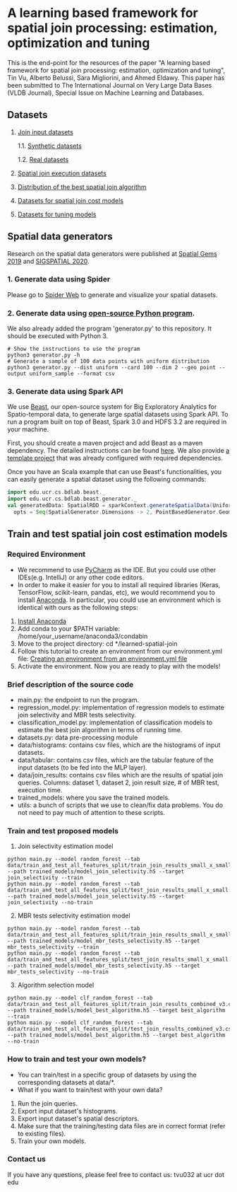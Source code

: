 # A learning based framework for spatial join processing: estimation, optimization and tuning

This is the end-point for the resources of the paper "A learning based framework for spatial join processing: estimation, optimization and tuning", Tin Vu, Alberto Belussi, Sara Migliorini, and Ahmed Eldawy. This paper has been submitted to The International Journal on Very Large Data Bases (VLDB Journal), Special Issue on Machine Learning and Databases.

## Datasets 
1. [Join input datasets](https://drive.google.com/drive/folders/1BT1UsrvG1MB1bWCVYDWk6XLOZFIOLcj0?usp=sharing) 

    1.1. [Synthetic datasets](https://drive.google.com/drive/folders/1_EoXOrBrJYFIVGXCnNRifSXQecJTjNC5?usp=sharing) 

    1.2. [Real datasets](https://drive.google.com/drive/folders/1wY9F3p4qOdvxkjXsIl2GGHTk_lJYiRds?usp=sharing) 

2. [Spatial join execution datasets](https://github.com/tinvukhac/sjml-resources/tree/main/data/ranked_join_results)

3. [Distribution of the best spatial join algorithm](https://docs.google.com/spreadsheets/d/1ptFiWTKSWYFnHiUlBscgSUyZPitbPaYlSfFuzUXWCcg/edit?usp=sharing)

4. [Datasets for spatial join cost models](https://github.com/tinvukhac/sjml-resources/tree/main/data/train_and_test_all_features) 

5. [Datasets for tuning models](https://drive.google.com/drive/folders/11QV1oNErLJC8I8IMPCU30eiNdEIEEuYw?usp=share_link) 

## Spatial data generators
Research on the spatial data generators were published at [Spatial Gems 2019](https://www.spatialgems.net/spatial-gems-collection) 
and [SIGSPATIAL 2020](https://sigspatial2020.sigspatial.org/accepted-papers/).
### 1. Generate data using Spider

Please go to [Spider Web](https://spider.cs.ucr.edu/) to generate and visualize your spatial datasets.

### 2. Generate data using [open-source Python program](https://github.com/tinvukhac/spatialdatagenerators). 
We also already added the program 'generator.py' to this repository. It should be executed with Python 3.

```shell script
# Show the instructions to use the program
python3 generator.py -h
# Generate a sample of 100 data points with uniform distribution
python3 generator.py --dist uniform --card 100 --dim 2 --geo point --output uniform_sample --format csv
```

### 3. Generate data using Spark API
We use [Beast](https://bitbucket.org/eldawy/beast/src/master/), our open-source system for Big Exploratory Analytics for Spatio-temporal data, 
to generate large spatial datasets using Spark API. To run a program built on top of Beast, Spark 3.0 and HDFS 3.2 are required in your machine.

First, you should create a maven project and add Beast as a maven dependency. The detailed instructions can be found [here](https://bitbucket.org/eldawy/beast/src/master/).
We also provide [a template project](https://bitbucket.org/eldawy/beast-examples/src/master/) that was already configured with required dependencies.

Once you have an Scala example that can use Beast's functionalities, you can easily generate a spatial dataset using the 
following commands:
```scala
import edu.ucr.cs.bdlab.beast._
import edu.ucr.cs.bdlab.beast.generator._
val generatedData: SpatialRDD = sparkContext.generateSpatialData(UniformDistribution, 100, 
  opts = Seq(SpatialGenerator.Dimensions -> 2, PointBasedGenerator.GeometryType -> "point"))
``` 

## Train and test spatial join cost estimation models
### Required Environment

* We recommend to use [PyCharm](https://www.jetbrains.com/pycharm/download/) as the IDE. 
But you could use other IDEs(e.g. IntelliJ) or any other code editors.
* In order to make it easier for you to install all required libraries (Keras, TensorFlow, scikit-learn, pandas, etc), 
we would recommend you to install [Anaconda](https://docs.anaconda.com/anaconda/install/). In particular, you could use an environment which is identical with ours as the following steps:
1. [Install Anaconda](https://docs.continuum.io/anaconda/install/)
2. Add conda to your $PATH variable: /home/your_username/anaconda3/condabin
3. Move to the project directory: cd */learned-spatial-join
4. Follow this tutorial to create an environment from our environment.yml file: [Creating an environment from an environment.yml file](https://docs.conda.io/projects/conda/en/latest/user-guide/tasks/manage-environments.html#creating-an-environment-from-an-environment-yml-file)
5. Activate the environment. Now you are ready to play with the models!  

### Brief description of the source code
* main.py: the endpoint to run the program.
* regression_model.py: implementation of regression models to estimate join selectivity and MBR tests selectivity.
* classification_model.py: implementation of classification models to estimate the best join algorithm in terms of running time.
* datasets.py: data pre-processing module
* data/histograms: contains csv files, which are the histograms of input datasets.
* data/tabular: contains csv files, which are the tabular feature of the input datasets (to be fed into the MLP layer).
* data/join_results: contains csv files which are the results of spatial join queries. Columns: dataset 1, dataset 2, join result size, # of MBR test, execution time.
* trained_models: where you save the trained models.
* utils: a bunch of scripts that we use to clean/fix data problems. You do not need to pay much of attention to these scripts.

### Train and test proposed models
1. Join selectivity estimation model
```shell script
python main.py --model random_forest --tab data/train_and_test_all_features_split/train_join_results_small_x_small.csv --path trained_models/model_join_selectivity.h5 --target join_selectivity --train
python main.py --model random_forest --tab data/train_and_test_all_features_split/test_join_results_small_x_small.csv --path trained_models/model_join_selectivity.h5 --target join_selectivity --no-train
```

2. MBR tests selectivity estimation model
```shell script
python main.py --model random_forest --tab data/train_and_test_all_features_split/train_join_results_small_x_small.csv --path trained_models/model_mbr_tests_selectivity.h5 --target mbr_tests_selectivity --train
python main.py --model random_forest --tab data/train_and_test_all_features_split/test_join_results_small_x_small.csv --path trained_models/model_mbr_tests_selectivity.h5 --target mbr_tests_selectivity --no-train
```

3. Algorithm selection model
```shell script
python main.py --model clf_random_forest --tab data/train_and_test_all_features_split/train_join_results_combined_v3.csv --path trained_models/model_best_algorithm.h5 --target best_algorithm --train
python main.py --model clf_random_forest --tab data/train_and_test_all_features_split/test_join_results_combined_v3.csv --path trained_models/model_best_algorithm.h5 --target best_algorithm --no-train

```

### How to train and test your own models?
* You can train/test in a specific group of datasets by using the corresponding datasets at data/*.
* What if you want to train/test with your own data?
1. Run the join queries.
2. Export input dataset's histograms.
3. Export input dataset's spatial descriptors.
4. Make sure that the training/testing data files are in correct format (refer to existing files).
5. Train your own models. 

### Contact us
If you have any questions, please feel free to contact us: tvu032 at ucr dot edu
